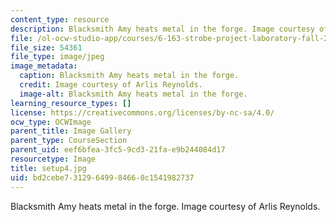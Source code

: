 ```yaml
---
content_type: resource
description: Blacksmith Amy heats metal in the forge. Image courtesy of Arlis Reynolds.
file: /ol-ocw-studio-app/courses/6-163-strobe-project-laboratory-fall-2005/bd2cebe73129649984660c1541982737_setup4.jpg
file_size: 54361
file_type: image/jpeg
image_metadata:
  caption: Blacksmith Amy heats metal in the forge.
  credit: Image courtesy of Arlis Reynolds.
  image-alt: Blacksmith Amy heats metal in the forge.
learning_resource_types: []
license: https://creativecommons.org/licenses/by-nc-sa/4.0/
ocw_type: OCWImage
parent_title: Image Gallery
parent_type: CourseSection
parent_uid: eef6bfea-3fc5-9cd3-21fa-e9b244084d17
resourcetype: Image
title: setup4.jpg
uid: bd2cebe7-3129-6499-8466-0c1541982737
---
```

Blacksmith Amy heats metal in the forge. Image courtesy of Arlis Reynolds.
